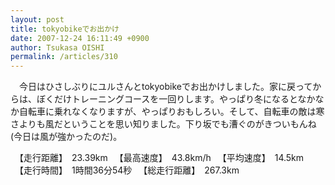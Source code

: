 ```yaml
---
layout: post
title: tokyobikeでお出かけ
date: 2007-12-24 16:11:49 +0900
author: Tsukasa OISHI
permalink: /articles/310
---
```


　今日はひさしぶりにユルさんとtokyobikeでお出かけしました。家に戻ってからは、ぼくだけトレーニングコースを一回りします。やっぱり冬になるとなかなか自転車に乗れなくなりますが、やっぱりおもしろい。そして、自転車の敵は寒さよりも風だということを思い知りました。下り坂でも漕ぐのがきついもんね(今日は風が強かったのだ)。

　【走行距離】　23.39km
　【最高速度】　43.8km/h
　【平均速度】　14.5km
　【走行時間】　1時間36分54秒
　【総走行距離】　267.3km

